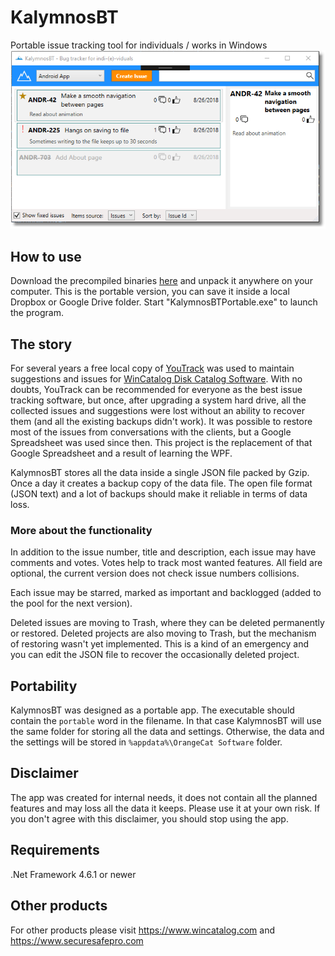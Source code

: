 # KalymnosBT
Portable issue tracking tool for individuals / works in Windows
![KalymnosBT Main Window](/Downloads/KalymnosBT.png)

## How to use
Download the precompiled binaries [here](/Downloads/KalymnosBTPortable_1_3.zip?raw=true) and unpack it anywhere on your computer. This is the portable version, you can save it inside a local Dropbox or Google Drive folder. Start "KalymnosBTPortable.exe" to launch the program.

## The story
For several years a free local copy of [YouTrack](https://www.jetbrains.com/youtrack/) was used to maintain suggestions and issues for [WinCatalog Disk Catalog Software](https://www.wincatalog.com). With no doubts, YouTrack can be recommended for everyone as the best issue tracking software, but once, after upgrading a system hard drive, all the collected issues and suggestions were lost without an ability to recover them (and all the existing backups didn't work). It was possible to restore most of the issues from conversations with the clients, but a Google Spreadsheet was used since then. This project is the replacement of that Google Spreadsheet and a result of learning the WPF.

KalymnosBT stores all the data inside a single JSON file packed by Gzip. Once a day it creates a backup copy of the data file. The open file format (JSON text) and a lot of backups should make it reliable in terms of data loss.

### More about the functionality
In addition to the issue number, title and description, each issue may have comments and votes. Votes help to track most wanted features. All field are optional, the current version does not check issue numbers collisions.

Each issue may be starred, marked as important and backlogged (added to the pool for the next version). 

Deleted issues are moving to Trash, where they can be deleted permanently or restored. Deleted projects are also moving to Trash, but the mechanism of restoring wasn't yet implemented. This is a kind of an emergency and you can edit the JSON file to recover the occasionally deleted project.

## Portability
KalymnosBT was designed as a portable app. The executable should contain the `portable` word in the filename. In that case KalymnosBT will use the same folder for storing all the data and settings. Otherwise, the data and the settings will be stored in `%appdata%\OrangeCat Software` folder.

## Disclaimer
The app was created for internal needs, it does not contain all the planned features and may loss all the data it keeps. Please use it at your own risk. If you don't agree with this disclaimer, you should stop using the app.

## Requirements
.Net Framework 4.6.1 or newer

## Other products
For other products please visit https://www.wincatalog.com and https://www.securesafepro.com
